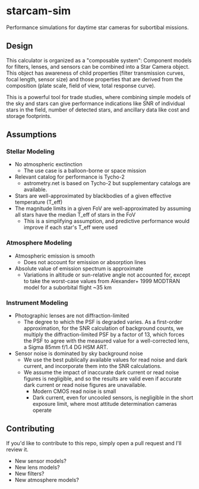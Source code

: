 # starcam-sim

Performance simulations for daytime star cameras for subortibal missions.

## Design

This calculator is organized as a "composable system": Component models for filters, lenses, and sensors can be combined into a Star Camera object. This object has awareness of child properties (filter transmission curves, focal length, sensor size) and those properties that are derived from the composition (plate scale, field of view, total response curve).

This is a powerful tool for trade studies, where combining simple models of the sky and stars can give performance indications like SNR of individual stars in the field, number of detected stars, and ancillary data like cost and storage footprints.

## Assumptions

### Stellar Modeling

* No atmospheric exctinction
    * The use case is a balloon-borne or space mission
* Relevant catalog for performance is Tycho-2
    * astrometry.net is based on Tycho-2 but supplementary catalogs are available.
* Stars are well-approximated by blackbodies of a given effective temperature (T_eff)
* The magnitude limits in a given FoV are well-approximated by assuming all stars have the median T_eff of stars in the FoV
    * This is a simplifying assumption, and predictive performance would improve if each star's T_eff were used

### Atmosphere Modeling

* Atmospheric emission is smooth
    * Does not account for emission or absorption lines
* Absolute value of emission spectrum is approximate
    * Variations in altitude or sun-relative angle not accounted for, except to take the worst-case values from Alexander+ 1999 MODTRAN model for a suborbital flight ~35 km

### Instrument Modeling

* Photographic lenses are not diffraction-limited
    * The degree to which the PSF is degraded varies. As a first-order approximation, for the SNR calculation of background counts, we multiply the diffraction-limited PSF by a factor of 13, which forces the PSF to agree with the measured value for a well-corrected lens, a Sigma 85mm f/1.4 DG HSM ART.
* Sensor noise is dominated by sky background noise
    * We use the best publically available values for read noise and dark current, and incorporate them into the SNR calculations.
    * We assume the impact of inaccurate dark current or read noise figures is negligible, and so the results are valid even if accurate dark current or read noise figures are unavailable.
        * Modern CMOS read noise is small
        * Dark current, even for uncooled sensors, is negligible in the short exposure limit, where most attitude determination cameras operate

## Contributing

If you'd like to contribute to this repo, simply open a pull request and I'll review it.

* New sensor models?
* New lens models?
* New filters?
* New atmosphere models?
